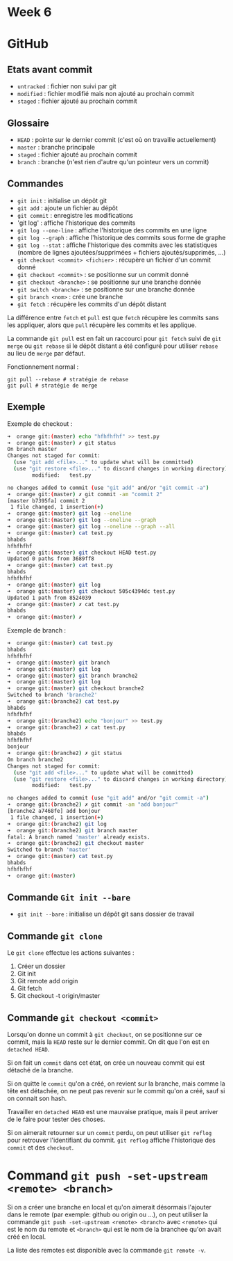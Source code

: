 # Week 6

# GitHub

## Etats avant commit

- `untracked` : fichier non suivi par git
- `modified` : fichier modifié mais non ajouté au prochain commit
- `staged` : fichier ajouté au prochain commit

## Glossaire

- `HEAD` : pointe sur le dernier commit (c'est où on travaille actuellement)
- `master` : branche principale
- `staged` : fichier ajouté au prochain commit
- `branch` : branche (n'est rien d'autre qu'un pointeur vers un commit)

## Commandes

- `git init` : initialise un dépôt git
- `git add` : ajoute un fichier au dépôt
- `git commit` : enregistre les modifications
- 'git log' : affiche l'historique des commits
- `git log --one-line` : affiche l'historique des commits en une ligne
- `git log --graph` : affiche l'historique des commits sous forme de graphe
- `git log --stat` : affiche l'historique des commits avec les statistiques (nombre de lignes ajoutées/supprimées + fichiers ajoutés/supprimés, ...)
- `git checkout <commit> <fichier>` : récupère un fichier d'un commit donné
- `git checkout <commit>` : se positionne sur un commit donné
- `git checkout <branche>` : se positionne sur une branche donnée
- `git switch <branche>` : se positionne sur une branche donnée
- `git branch <nom>` : crée une branche
- `git fetch` : récupère les commits d'un dépôt distant

La différence entre `fetch` et `pull` est que `fetch` récupère les commits sans les appliquer, alors que `pull` récupère les commits et les applique.

La commande `git pull` est en fait un raccourci pour `git fetch` suivi de `git merge` ou `git rebase` si le dépôt distant a été configuré pour utiliser `rebase` au lieu de `merge` par défaut.

Fonctionnement normal :

```console
git pull --rebase # stratégie de rebase
git pull # stratégie de merge
```

## Exemple

Exemple de checkout :

```bash
➜  orange git:(master) echo "hfhfhfhf" >> test.py
➜  orange git:(master) ✗ git status
On branch master
Changes not staged for commit:
  (use "git add <file>..." to update what will be committed)
  (use "git restore <file>..." to discard changes in working directory)
        modified:   test.py

no changes added to commit (use "git add" and/or "git commit -a")
➜  orange git:(master) ✗ git commit -am "commit 2"
[master b7395fa] commit 2
 1 file changed, 1 insertion(+)
➜  orange git:(master) git log --oneline
➜  orange git:(master) git log --oneline --graph
➜  orange git:(master) git log --oneline --graph --all
➜  orange git:(master) cat test.py
bhabds
hfhfhfhf
➜  orange git:(master) git checkout HEAD test.py
Updated 0 paths from 3689ff8
➜  orange git:(master) cat test.py
bhabds
hfhfhfhf
➜  orange git:(master) git log
➜  orange git:(master) git checkout 505c4394dc test.py
Updated 1 path from 8524039
➜  orange git:(master) ✗ cat test.py
bhabds
➜  orange git:(master) ✗
```

Exemple de branch :

```bash
➜  orange git:(master) cat test.py
bhabds
hfhfhfhf
➜  orange git:(master) git branch
➜  orange git:(master) git log
➜  orange git:(master) git branch branche2
➜  orange git:(master) git log
➜  orange git:(master) git checkout branche2
Switched to branch 'branche2'
➜  orange git:(branche2) cat test.py
bhabds
hfhfhfhf
➜  orange git:(branche2) echo "bonjour" >> test.py
➜  orange git:(branche2) ✗ cat test.py
bhabds
hfhfhfhf
bonjour
➜  orange git:(branche2) ✗ git status
On branch branche2
Changes not staged for commit:
  (use "git add <file>..." to update what will be committed)
  (use "git restore <file>..." to discard changes in working directory)
        modified:   test.py

no changes added to commit (use "git add" and/or "git commit -a")
➜  orange git:(branche2) ✗ git commit -am "add bonjour"
[branche2 a7468fe] add bonjour
 1 file changed, 1 insertion(+)
➜  orange git:(branche2) git log
➜  orange git:(branche2) git branch master
fatal: A branch named 'master' already exists.
➜  orange git:(branche2) git checkout master
Switched to branch 'master'
➜  orange git:(master) cat test.py
bhabds
hfhfhfhf
➜  orange git:(master)
```

## Commande `Git init --bare`

- `git init --bare` : initialise un dépôt git sans dossier de travail

## Commande `git clone`

Le `git clone` effectue les actions suivantes :

1. Créer un dossier
2. Git init
3. Git remote add origin <url>
4. Git fetch
5. Git checkout -t origin/master

## Commande `git checkout <commit>`

Lorsqu'on donne un commit à `git checkout`, on se positionne sur ce commit, mais la `HEAD` reste sur le dernier commit. On dit que l'on est en `detached HEAD`.

Si on fait un `commit` dans cet état, on crée un nouveau commit qui est détaché de la branche.

Si on quitte le `commit` qu'on a créé, on revient sur la branche, mais comme la tête est détachée, on ne peut pas revenir sur le commit qu'on a créé, sauf si on connait son hash.

Travailler en `detached HEAD` est une mauvaise pratique, mais il peut arriver de le faire pour tester des choses.

Si on aimerait retourner sur un `commit` perdu, on peut utiliser `git reflog` pour retrouver l'identifiant du commit. `git reflog` affiche l'historique des `commit` et des `checkout`.

# Command `git push -set-upstream <remote> <branch>`

Si on a créer une branche en local et qu'on aimerait désormais l'ajouter dans le remote (par exemple: github ou origin ou ...), on peut utiliser la commande `git push -set-upstream <remote> <branch>` avec `<remote>` qui est le nom du remote et `<branch>` qui est le nom de la branchee qu'on avait créé en local.

La liste des remotes est disponible avec la commande `git remote -v`.
